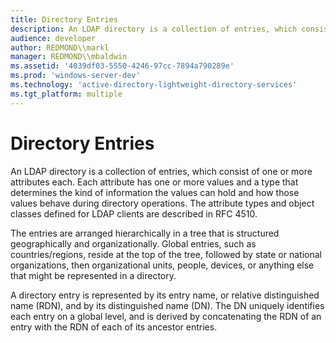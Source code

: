 ```yaml
---
title: Directory Entries
description: An LDAP directory is a collection of entries, which consist of one or more attributes each.
audience: developer
author: REDMOND\\markl
manager: REDMOND\\mbaldwin
ms.assetid: '4039df03-5550-4246-97cc-7894a790289e'
ms.prod: 'windows-server-dev'
ms.technology: 'active-directory-lightweight-directory-services'
ms.tgt_platform: multiple
---
```


# Directory Entries

An LDAP directory is a collection of entries, which consist of one or more attributes each. Each attribute has one or more values and a type that determines the kind of information the values can hold and how those values behave during directory operations. The attribute types and object classes defined for LDAP clients are described in RFC 4510.

The entries are arranged hierarchically in a tree that is structured geographically and organizationally. Global entries, such as countries/regions, reside at the top of the tree, followed by state or national organizations, then organizational units, people, devices, or anything else that might be represented in a directory.

A directory entry is represented by its entry name, or relative distinguished name (RDN), and by its distinguished name (DN). The DN uniquely identifies each entry on a global level, and is derived by concatenating the RDN of an entry with the RDN of each of its ancestor entries.

 

 




